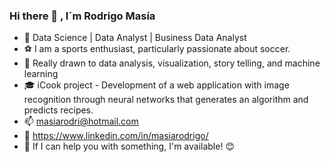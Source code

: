 ### Hi there 👋 , I´m Rodrigo Masía

- :key: Data Science | Data Analyst | Business Data Analyst
- :soccer: I am a sports enthusiast, particularly passionate about soccer.
- :pushpin: Really drawn to data analysis, visualization, story telling, and machine learning 
- :mortar_board: iCook project - Development of a web application with image recognition through neural networks that generates an algorithm and predicts recipes.
- :mailbox: masiarodri@hotmail.com
- :bookmark: https://www.linkedin.com/in/masiarodrigo/
- :key: If I can help you with something, I'm available! :blush:
